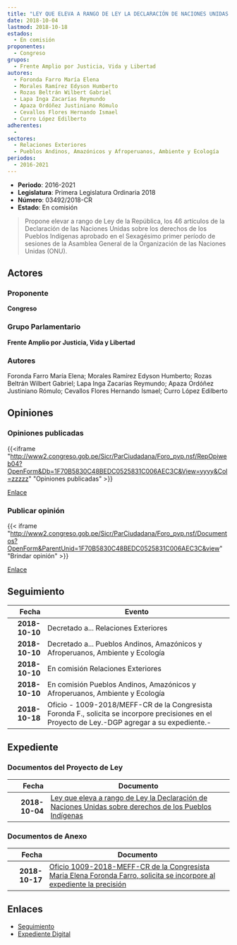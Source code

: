 ```yaml
---
title: "LEY QUE ELEVA A RANGO DE LEY LA DECLARACIÓN DE NACIONES UNIDAS SOBRE DERECHOS DE LOS PUEBLOS INDÍGENAS"
date: 2018-10-04
lastmod: 2018-10-18
estados: 
  - En comisión
proponentes: 
  - Congreso
grupos: 
  - Frente Amplio por Justicia, Vida y Libertad
autores: 
  - Foronda Farro María Elena
  - Morales Ramírez Edyson Humberto
  - Rozas Beltrán Wilbert Gabriel
  - Lapa Inga Zacarías Reymundo
  - Apaza Ordóñez Justiniano Rómulo
  - Cevallos Flores Hernando Ismael
  - Curro López Edilberto
adherentes: 
  - 
sectores: 
  - Relaciones Exteriores
  - Pueblos Andinos, Amazónicos y Afroperuanos, Ambiente y Ecología
periodos: 
  - 2016-2021
---
```


- **Periodo**: 2016-2021
- **Legislatura**: Primera Legislatura Ordinaria 2018
- **Número**: 03492/2018-CR
- **Estado**: En comisión

> Propone elevar a rango de Ley de la República, los 46 artículos de la Declaración de las Naciones Unidas sobre los derechos de los Pueblos Indígenas aprobado en el Sexagésimo primer período de sesiones de la Asamblea General de la Organización de las Naciones Unidas (ONU).


## Actores

### Proponente

**Congreso**

### Grupo Parlamentario

**Frente Amplio por Justicia, Vida y Libertad**

### Autores

Foronda Farro María Elena; Morales Ramírez Edyson Humberto; Rozas Beltrán Wilbert Gabriel; Lapa Inga Zacarías Reymundo; Apaza Ordóñez Justiniano Rómulo; Cevallos Flores Hernando Ismael; Curro López Edilberto


## Opiniones

### Opiniones publicadas

{{<iframe "http://www2.congreso.gob.pe/Sicr/ParCiudadana/Foro_pvp.nsf/RepOpiweb04?OpenForm&Db=1F70B5830C48BEDC0525831C006AEC3C&View=yyyy&Col=zzzzz" "Opiniones publicadas" >}}

[Enlace](http://www2.congreso.gob.pe/Sicr/ParCiudadana/Foro_pvp.nsf/RepOpiweb04?OpenForm&Db=1F70B5830C48BEDC0525831C006AEC3C&View=yyyy&Col=zzzzz)
### Publicar opinión

{{< iframe "http://www2.congreso.gob.pe/Sicr/ParCiudadana/Foro_pvp.nsf/Documentos?OpenForm&ParentUnid=1F70B5830C48BEDC0525831C006AEC3C&view" "Brindar opinión" >}}

[Enlace](http://www2.congreso.gob.pe/Sicr/ParCiudadana/Foro_pvp.nsf/Documentos?OpenForm&ParentUnid=1F70B5830C48BEDC0525831C006AEC3C&view)

## Seguimiento

| Fecha | Evento |
|------:|--------|
| **2018-10-10** | Decretado a... Relaciones Exteriores|
| **2018-10-10** | Decretado a... Pueblos Andinos, Amazónicos y Afroperuanos, Ambiente y Ecología|
| **2018-10-10** | En comisión Relaciones Exteriores|
| **2018-10-10** | En comisión Pueblos Andinos, Amazónicos y Afroperuanos, Ambiente y Ecología|
| **2018-10-18** | Oficio - 1009-2018/MEFF-CR de la Congresista Foronda F., solicita se incorpore precisiones en el Proyecto de Ley.-DGP agregar a su expediente.-|


## Expediente


### Documentos del Proyecto de Ley

| Fecha | Documento |
|------:|--------|
| **2018-10-04** | [Ley que eleva a rango de Ley la Declaración de Naciones Unidas sobre derechos de los Pueblos Indígenas](http://www.leyes.congreso.gob.pe/Documentos/2016_2021/Proyectos_de_Ley_y_de_Resoluciones_Legislativas/PL0349220181004.pdf) |

### Documentos de Anexo

| Fecha | Documento |
|------:|--------|
| **2018-10-17** | [Oficio 1009-2018-MEFF-CR de la Congresista Maria Elena Foronda Farro, solicita se incorpore al expediente la precisión](http://www.leyes.congreso.gob.pe/Documentos/2016_2021/Oficios/Congresistas/OFICIO-1009-2018-MEFF-CR.pdf) |

## Enlaces 

- [Seguimiento](http://www2.congreso.gob.pe/Sicr/TraDocEstProc/CLProLey2016.nsf/f7fff46988ca05b1052578e100829cc7/9f29be60c55dc5440525831c006004b3?OpenDocument)
- [Expediente Digital](http://www2.congreso.gob.pe/Sicr/TraDocEstProc/CLProLey2016.nsf/f7fff46988ca05b1052578e100829cc7/9f29be60c55dc5440525831c006004b3?OpenDocument&Click=05257FB7005EB655.eb71d0cf91d8294e05256cdf006b5706/$Body/0.1C6C)
